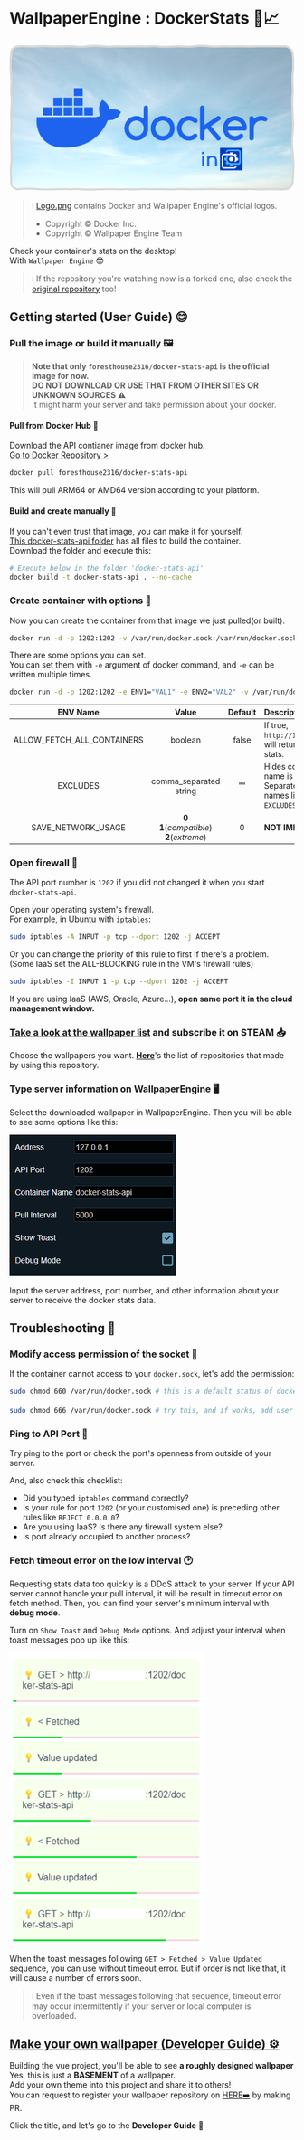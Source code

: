 # WallpaperEngine : DockerStats 🐋📈
![](./documents/images/Logo.png)
> ℹ️ [Logo.png](./documents/images/Logo.png) contains Docker and Wallpaper Engine's official logos.
> - Copyright © Docker Inc.
> - Copyright © Wallpaper Engine Team

Check your container's stats on the desktop!\
With `Wallpaper Engine` 😎
> ℹ️ If the repository you're watching now is a forked one, also check the [original repository](https://github.com/ForestHouse2316/WallpaperEngine-DockerStats) too!

## Getting started (User Guide) 😊


### Pull the image or build it manually 🖼️
> **Note that only `foresthouse2316/docker-stats-api` is the official image for now.**\
**DO NOT DOWNLOAD OR USE THAT FROM OTHER SITES OR UNKNOWN SOURCES ⚠️**\
It might harm your server and take permission about your docker.

#### Pull from Docker Hub 🐋
Download the API contianer image from docker hub.\
[Go to Docker Repository >](https://hub.docker.com/r/foresthouse2316/docker-stats-api)
```bash
docker pull foresthouse2316/docker-stats-api
```
This will pull ARM64 or AMD64 version according to your platform.

#### Build and create manually 🔧
If you can't even trust that image, you can make it for yourself.\
[This docker-stats-api folder](./docker-stats-api) has all files to build the container.\
Download the folder and execute this:
```bash
# Execute below in the folder 'docker-stats-api'
docker build -t docker-stats-api . --no-cache
```


### Create container with options 🔨

Now you can create the container from that image we just pulled(or built).
```bash
docker run -d -p 1202:1202 -v /var/run/docker.sock:/var/run/docker.sock --name docker-stats-api docker-stats-api
```

There are some options you can set.\
You can set them with `-e` argument of docker command, and `-e` can be written multiple times.
```bash
docker run -d -p 1202:1202 -e ENV1="VAL1" -e ENV2="VAL2" -v /var/run/docker.sock:/var/run/docker.sock --name docker-stats-api 
```
|ENV Name|Value|Default|Description|
|:---:|:---:|:---:|:---|
|ALLOW_FETCH_ALL_CONTAINERS|boolean|false|If true, `http://IP_ADDRESS:1202/` will return all container stats.|
|EXCLUDES|comma_separated<br/>string|""|Hides containers whose name is in this list.<br/>Separate container names like `-e EXCLUDES="a,b,c,d"`.|
|SAVE_NETWORK_USAGE|**0**<br/>**1**(_compatible_)<br/>**2**(_extreme_)|0|**NOT IMPLEMENTED** ⚠️|


### Open firewall 🧱

The API port number is `1202` if you did not changed it when you start `docker-stats-api`.

Open your operating system's firewall.\
For example, in Ubuntu with `iptables`:

```bash
sudo iptables -A INPUT -p tcp --dport 1202 -j ACCEPT
```

Or you can change the priority of this rule to first if there's a problem.\
(Some IaaS set the ALL-BLOCKING rule in the VM's firewall rules)

```bash
sudo iptables -I INPUT 1 -p tcp --dport 1202 -j ACCEPT
```

If you are using IaaS (AWS, Oracle, Azure...), **open same port it in the cloud management window.**


### [Take a look at the wallpaper list](./documents/WallpaperRepos.md) and subscribe it on STEAM 📥
Choose the wallpapers you want.
[**Here**](./documents/WallpaperRepos.md)'s the list of repositories that made by using this repository.


### Type server information on WallpaperEngine 🖥️
Select the downloaded wallpaper in WallpaperEngine.
Then you will be able to see some options like this:

![](./documents/images/UserProperties.png)

Input the server address, port number, and other information about your server to receive the docker stats data.


## Troubleshooting 🤯


### Modify access permission of the socket 🔑

If the container cannot access to your `docker.sock`, let's add the permission:
```bash
sudo chmod 660 /var/run/docker.sock # this is a default status of docker.sock

sudo chmod 666 /var/run/docker.sock # try this, and if works, add user to group 'docker'
```


### Ping to API Port 🏓
Try ping to the port or check the port's openness from outside of your server.

And, also check this checklist:
- Did you typed `iptables` command correctly?
- Is your rule for port `1202` (or your customised one) is preceding other rules like `REJECT 0.0.0.0`?
- Are you using IaaS? Is there any firewall system else?
- Is port already occupied to another process?


### Fetch timeout error on the low interval 🕑
Requesting stats data too quickly is a DDoS attack to your server.
If your API server cannot handle your pull interval, it will be result in timeout error on fetch method.
Then, you can find your server's minimum interval with **debug mode**.

Turn on `Show Toast` and `Debug Mode` options.
And adjust your interval when toast messages pop up like this:

![](./documents/images/AdjustPullInterval.png)

When the toast messages following `GET > Fetched > Value Updated` sequence, you can use without timeout error.
But if order is not like that, it will cause a number of errors soon.

> ℹ️ Even if the toast messages following that sequence, timeout error may occur intermittently if your server or local computer is overloaded.


## [Make your own wallpaper (Developer Guide) ⚙️](./documents/DeveloperGuide.md)

Building the vue project, you'll be able to see **a roughly designed wallpaper**\
Yes, this is just a **BASEMENT** of a wallpaper.\
Add your own theme into this project and share it to others!\
You can request to register your wallpaper repository on [HERE➡️](./documents/WallpaperRepos.md) by making PR.

Click the title, and let's go to the **Developer Guide** 🌠
